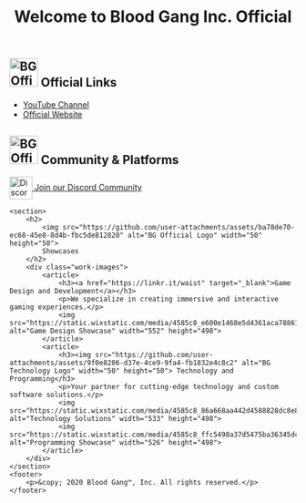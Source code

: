 <!DOCTYPE html>
<html lang="en">
<head>
    <meta charset="UTF-8">
    <meta name="viewport" content="width=device-width, initial-scale=1.0">
    <title>Blood Gang Inc. - Official Site</title>
</head>
<body>
    <header>
        <h1>Welcome to Blood Gang Inc. Official</h1>
    </header>
    <section>
        <h2>
            <img src="https://github.com/user-attachments/assets/ba78de70-ec68-45e8-8d4b-fbc5de812820" alt="BG Official Logo" width="50" height="50">
            Official Links
        </h2>
        <ul>
            <li><a href="https://youtube.com/@BloodGangInc" target="_blank">YouTube Channel</a></li>
            <li><a href="https://blood-gang-inc.github.io/.github/" target="_blank">Official Website</a></li>
        </ul>
    </section>
    <section>
        <h2>
            <img src="https://github.com/user-attachments/assets/ba78de70-ec68-45e8-8d4b-fbc5de812820" alt="BG Official Logo" width="50" height="50">
            Community & Platforms
        </h2>
        <div class="button-container">
            <a href="https://linkr.it/blood" target="_blank">
                <img src="https://files.catbox.moe/cunqhf.png" alt="Discord Logo" style="vertical-align: middle;" width="40" height="40">
                Join our Discord Community
            </a>
        </div>
    </section>

    <section>
        <h2>
            <img src="https://github.com/user-attachments/assets/ba78de70-ec68-45e8-8d4b-fbc5de812820" alt="BG Official Logo" width="50" height="50">
            Showcases
        </h2>
        <div class="work-images">
            <article>
                <h3><a href="https://linkr.it/waist" target="_blank">Game Design and Development</a></h3>
                <p>We specialize in creating immersive and interactive gaming experiences.</p>
                <img src="https://static.wixstatic.com/media/4585c8_e600e1468e5d4361aca78861e48ff266~mv2.png/v1/fit/w_552,h_498,q_90/4585c8_e600e1468e5d4361aca78861e48ff266~mv2.webp" alt="Game Design Showcase" width="552" height="498">
            </article>
            <article>
                <h3><img src="https://github.com/user-attachments/assets/9f0e8206-d37e-4ce9-9fa4-fb1832e4c8c2" alt="BG Technology Logo" width="50" height="50"> Technology and Programming</h3>
                <p>Your partner for cutting-edge technology and custom software solutions.</p>
                <img src="https://static.wixstatic.com/media/4585c8_86a668aa442d4588828dc8e8f9f39e2c~mv2.png/v1/fit/w_533,h_498,q_90/4585c8_86a668aa442d4588828dc8e8f9f39e2c~mv2.webp" alt="Technology Solutions" width="533" height="498">
                <img src="https://static.wixstatic.com/media/4585c8_ffc5498a37d5475ba36345dc52390439~mv2.png/v1/fit/w_526,h_498,q_90/4585c8_ffc5498a37d5475ba36345dc52390439~mv2.webp" alt="Programming Showcase" width="526" height="498">
            </article>
        </div>
    </section>
    <footer>
        <p>&copy; 2020 Blood Gang™️, Inc. All rights reserved.</p>
    </footer>
</body>
</html>
